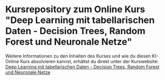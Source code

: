 # Kursrepository zum Online Kurs "Deep Learning mit tabellarischen Daten - Decision Trees, Random Forest und Neuronale Netze"

Weitere Informationen zu den Inhalten des Kurses und wie du diesen KI-Online Kurs absolvieren kannst, erhältst du direkt unter der Kurswebsite: [Deep Learning mit tabellarischen Daten - Decision Trees, Random Forest und Neuronale Netze](https://academy.we-make.ai/courses/deep-learning-fuer-tabellarische-daten/)
